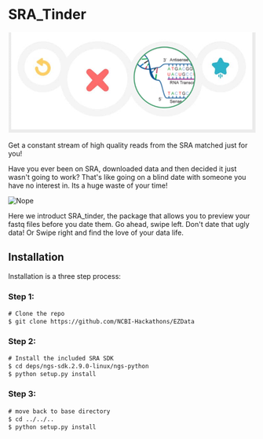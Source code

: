 # SRA_Tinder
![logo](/docs/logo.png)

Get a constant stream of high quality reads from the SRA matched just for you!

Have you ever been on SRA, downloaded data and then decided it just wasn't going to work? That's like going on a blind date with someone you have no interest in. Its a huge waste of your time! 

![Nope](/docs/Nope.png)

Here we introduct SRA_tinder, the package that allows you to preview your fastq files before you date them. Go ahead, swipe left. Don't date that ugly data! Or Swipe right and find the love of your data life. 


## Installation
Installation is a three step process:
### Step 1:
```
# Clone the repo
$ git clone https://github.com/NCBI-Hackathons/EZData
```
### Step 2:
```
# Install the included SRA SDK
$ cd deps/ngs-sdk.2.9.0-linux/ngs-python
$ python setup.py install
```
### Step 3:
```
# move back to base directory
$ cd ../../..
$ python setup.py install
```


